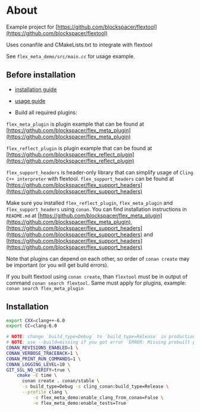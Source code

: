 # About

Example project for [https://github.com/blockspacer/flextool](https://github.com/blockspacer/flextool)

Uses conanfile and CMakeLists.txt to integrate with flextool

See `flex_meta_demo/src/main.cc` for usage example.

## Before installation

- [installation guide](https://blockspacer.github.io/flex_docs/download/)

- [usage guide](https://blockspacer.github.io/flex_docs/building_projects/)

- Build all required plugins:

`flex_meta_plugin` is plugin example that can be found at [https://github.com/blockspacer/flex_meta_plugin](https://github.com/blockspacer/flex_meta_plugin)

`flex_reflect_plugin` is plugin example that can be found at [https://github.com/blockspacer/flex_reflect_plugin](https://github.com/blockspacer/flex_reflect_plugin)

`flex_support_headers` is header-only library that can simplify usage of `Cling C++ interpreter` with flextool. `flex_support_headers` can be found at [https://github.com/blockspacer/flex_support_headers](https://github.com/blockspacer/flex_support_headers)

Make sure you installed `flex_reflect_plugin`, `flex_meta_plugin` and `flex_support_headers` using `conan`. You can find installation instructions in `README.md` at [https://github.com/blockspacer/flex_meta_plugin](https://github.com/blockspacer/flex_meta_plugin), [https://github.com/blockspacer/flex_support_headers](https://github.com/blockspacer/flex_support_headers) and  [https://github.com/blockspacer/flex_support_headers](https://github.com/blockspacer/flex_support_headers)

Note that plugins can depend on each other, so order of `conan create` may be important (or you will get build errors).

If you built flextool using `conan create`, than `flextool` must be in output of command `conan search flextool`. Same must apply for plugins, example: `conan search flex_meta_plugin`

## Installation

```bash
export CXX=clang++-6.0
export CC=clang-6.0

# NOTE: change `build_type=Debug` to `build_type=Release` in production
# NOTE: use --build=missing if you got error `ERROR: Missing prebuilt package`
CONAN_REVISIONS_ENABLED=1 \
CONAN_VERBOSE_TRACEBACK=1 \
CONAN_PRINT_RUN_COMMANDS=1 \
CONAN_LOGGING_LEVEL=10 \
GIT_SSL_NO_VERIFY=true \
    cmake -E time \
      conan create . conan/stable \
      -s build_type=Debug -s cling_conan:build_type=Release \
      --profile clang \
          -o flex_meta_demo:enable_clang_from_conan=False \
          -e flex_meta_demo:enable_tests=True
```
